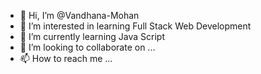 - 👋 Hi, I’m @Vandhana-Mohan
- 👀 I’m interested in learning Full Stack Web Development
- 🌱 I’m currently learning Java Script
- 💞️ I’m looking to collaborate on ...
- 📫 How to reach me ...

<!---
Vandhana-Mohan/Vandhana-Mohan is a ✨ special ✨ repository because its `README.md` (this file) appears on your GitHub profile.
You can click the Preview link to take a look at your changes.
--->
